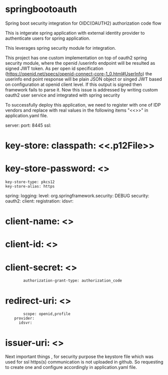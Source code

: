 # springbootoauth
Spring boot security integration for OIDC(OAUTH2) authorization code flow  

This is intgerate spring application with external identity provider to authenticate users for spring application.

This leverages spring security module for integration.

This project has one custom implementation on top of oauth2 spring security module, where the openid /userinfo endpoint will be resulted as signed JWT token. As per open id specification
(https://openid.net/specs/openid-connect-core-1_0.html#UserInfo) the userinfo end point response will be plain JSON object or singed JWT based on configuration at 
openid client level. If this output is signed then framework fails to parse it. Now this issue is addressed by writing custom oauth2 user service and integrated with spring security


To successfully deploy this application, we need to register with one of IDP vendors and replace with real values in  the following items "<<>>" in application.yaml file.

server:
  port: 8445
  ssl:
#    key-store: classpath: <<.p12File>>
#    key-store-password: <<secret of keystore>>
    key-store-type: pkcs12
    key-store-alias: https
spring:
  logging:
    level:
      org.springframework.security: DEBUG
  security:
    oauth2:
      client:
        registration:
          idsvr:
#            client-name: <<openid client name>>
#            client-id: <<openid client id>>
#            client-secret: <<openid client>>
            authorization-grant-type: authorization_code
#            redirect-uri: <<redirect URL>>
            scope: openid,profile
        provider:
          idsvr:
#            issuer-uri: <<IDP issuer URL to get all openid configuration>>



Next important things , for security purpose the keystore file which was used for ssl https(s) communication is not uploaded in github. So requesting to create one and configure 
accordingly in application.yaml file.




